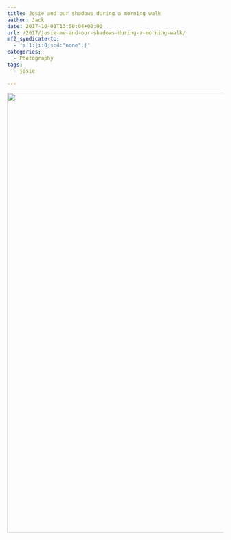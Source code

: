 ```yaml
---
title: Josie and our shadows during a morning walk
author: Jack
date: 2017-10-01T13:50:04+00:00
url: /2017/josie-me-and-our-shadows-during-a-morning-walk/
mf2_syndicate-to:
  - 'a:1:{i:0;s:4:"none";}'
categories:
  - Photography
tags:
  - josie

---
```

<img class="alignnone size-large wp-image-333" src="/img/2017/10/josie-me-shadows-768x1024.jpg" alt="" width="768" height="1024" srcset="/img/2017/10/josie-me-shadows-768x1024.jpg 768w, /img/2017/10/josie-me-shadows-225x300.jpg 225w, /img/2017/10/josie-me-shadows-810x1080.jpg 810w, /img/2017/10/josie-me-shadows.jpg 960w" sizes="(max-width: 768px) 100vw, 768px" />